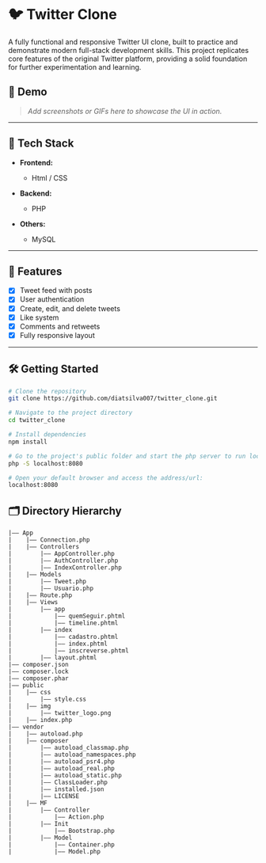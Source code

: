 # 🐦 Twitter Clone

A fully functional and responsive Twitter UI clone, built to practice and demonstrate modern full-stack development skills. This project replicates core features of the original Twitter platform, providing a solid foundation for further experimentation and learning.

## 📸 Demo

> *Add screenshots or GIFs here to showcase the UI in action.*

---

## 🚀 Tech Stack

- **Frontend:**
  - Html / CSS

- **Backend:**
  - PHP

- **Others:**
  - MySQL

---

## 🧩 Features

- [x] Tweet feed with posts
- [x] User authentication
- [x] Create, edit, and delete tweets
- [x] Like system
- [x] Comments and retweets
- [x] Fully responsive layout

---

## 🛠️ Getting Started

```bash
# Clone the repository
git clone https://github.com/diatsilva007/twitter_clone.git

# Navigate to the project directory
cd twitter_clone

# Install dependencies
npm install

# Go to the project's public folder and start the php server to run locally.
php -S localhost:8080

# Open your default browser and access the address/url:
localhost:8080
```

## 🗂️ Directory Hierarchy

```
|—— App
|    |—— Connection.php
|    |—— Controllers
|        |—— AppController.php
|        |—— AuthController.php
|        |—— IndexController.php
|    |—— Models
|        |—— Tweet.php
|        |—— Usuario.php
|    |—— Route.php
|    |—— Views
|        |—— app
|            |—— quemSeguir.phtml
|            |—— timeline.phtml
|        |—— index
|            |—— cadastro.phtml
|            |—— index.phtml
|            |—— inscreverse.phtml
|        |—— layout.phtml
|—— composer.json
|—— composer.lock
|—— composer.phar
|—— public
|    |—— css
|        |—— style.css
|    |—— img
|        |—— twitter_logo.png
|    |—— index.php
|—— vendor
|    |—— autoload.php
|    |—— composer
|        |—— autoload_classmap.php
|        |—— autoload_namespaces.php
|        |—— autoload_psr4.php
|        |—— autoload_real.php
|        |—— autoload_static.php
|        |—— ClassLoader.php
|        |—— installed.json
|        |—— LICENSE
|    |—— MF
|        |—— Controller
|            |—— Action.php
|        |—— Init
|            |—— Bootstrap.php
|        |—— Model
|            |—— Container.php
|            |—— Model.php
```
